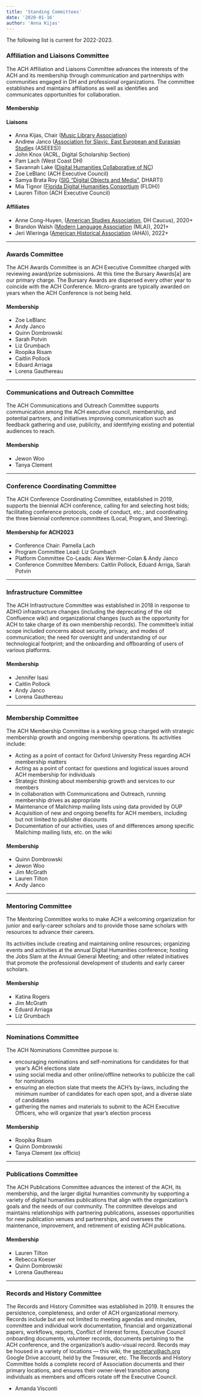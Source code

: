 ```yaml
---
title: 'Standing Committees'
date: '2020-01-16'
author: 'Anna Kijas'
---
```

The following list is current for 2022-2023.

### **Affiliation and Liaisons Committee**

The ACH Affiliation and Liaisons Committee advances the interests of the ACH and its membership through communication and partnerships with communities engaged in DH and professional organizations. The committee establishes and maintains affiliations as well as identifies and communicates opportunities for collaboration.

#### Membership

#### **Liaisons**

- Anna Kijas, Chair ([Music Library Association](http://www.musiclibraryassoc.org/))
- Andrew Janco ([Association for Slavic, East European and Eurasian Studie](https://www.aseees.org/)s (ASEEES))
- John Knox (ACRL, Digital Scholarship Section)
- Pam Lach (West Coast DH)
- Savannah Lake ([Digital Humanities Collaborative of NC](https://dhcnc.org/))
- Zoe LeBlanc (ACH Executive Council)
- Samya Brata Roy ([SIG “Digital Objects and Media”](https://dhdharti.in/special-interest-groups/), DHARTI)
- Mia Tignor ([Florida Digital Humanities Consortium](https://www.fldh.org/fldhwebinars/) (FLDH))
- Lauren Tilton (ACH Executive Council)

#### **Affiliates**

- Anne Cong-Huyen, ([American Studies Association](http://www.theasa.net/), DH Caucus), 2020+
- Brandon Walsh ([Modern Language Association](https://www.mla.org/) (MLA)), 2021+
- Jeri Wieringa ([American Historical Association](https://www.historians.org/) (AHA)), 2022+

- - - - - -

### Awards Committee

The ACH Awards Committee is an ACH Executive Committee charged with reviewing award/prize submissions. At this time the Bursary Awards\[a\] are our primary charge. The Bursary Awards are dispersed every other year to coincide with the ACH Conference. Micro-grants are typically awarded on years when the ACH Conference is not being held.

#### Membership

- <span class="s1">Zoe LeBlanc </span>
- <span class="s1">Andy Janco </span>
- <span class="s1">Quinn Dombrowski </span>
- <span class="s1">Sarah Potvin </span>
- <span class="s1">Liz Grumbach </span>
- <span class="s1">Roopika Risam </span>
- <span class="s1">Caitlin Pollock </span>
- <span class="s2">Eduard Arriaga </span>
- <span class="s2">Lorena Gauthereau</span>

- - - - - -

### **Communications and Outreach Committee**

The ACH Communications and Outreach Committee supports communication among the ACH executive council, membership, and potential partners, and initiatives improving communication such as feedback gathering and use, publicity, and identifying existing and potential audiences to reach.

#### Membership

- Jewon Woo
- Tanya Clement

- - - - - -

### **Conference Coordinating Committee**

The ACH Conference Coordinating Committee, established in 2019, supports the biennial ACH conference, calling for and selecting host bids; facilitating conference protocols, code of conduct, etc.; and coordinating the three biennial conference committees (Local, Program, and Steering).

#### Membership for ACH2023

- Conference Chair: Pamella Lach
- Program Committee Lead: Liz Grumbach
- Platform Committee Co-Leads: Alex Wermer-Colan &amp; Andy Janco
- Conference Committee Members: Caitlin Pollock, Eduard Arriga, Sarah Potvin

- - - - - -

### **Infrastructure Committee**

The ACH Infrastructure Committee was established in 2018 in response to ADHO infrastructure changes (including the deprecating of the old Confluence wiki) and organizational changes (such as the opportunity for ACH to take charge of its own membership records). The committee’s initial scope included concerns about security, privacy, and modes of communication; the need for oversight and understanding of our technological footprint; and the onboarding and offboarding of users of various platforms.

#### Membership

- <span class="s1">Jennifer Isasi </span>
- <span class="s1">Caitlin Pollock </span>
- <span class="s1">Andy Janco </span>
- <span class="s2">Lorena </span><span class="s1">Gauthereau</span>

- - - - - -

### **Membership Committee**

The ACH Membership Committee is a working group charged with strategic membership growth and ongoing membership operations. Its activities include:

- Acting as a point of contact for Oxford University Press regarding ACH membership matters
- Acting as a point of contact for questions and logistical issues around ACH membership for individuals
- Strategic thinking about membership growth and services to our members
- In collaboration with Communications and Outreach, running membership drives as appropriate
- Maintenance of Mailchimp mailing lists using data provided by OUP
- Acquisition of new and ongoing benefits for ACH members, including but not limited to publisher discounts
- Documentation of our activities, uses of and differences among specific Mailchimp mailing lists, etc. on the wiki

#### Membership

- <span class="s1">Quinn Dombrowski </span>
- <span class="s1">Jewon Woo </span>
- <span class="s1">Jim McGrath </span>
- <span class="s2">Lauren Tilton</span>
- <span class="s1">Andy Janco</span>

- - - - - -

### **Mentoring Committee**

The Mentoring Committee works to make ACH a welcoming organization for junior and early-career scholars and to provide those same scholars with resources to advance their careers.

Its activities include creating and maintaining online resources; organizing events and activities at the annual Digital Humanities conference; hosting the Jobs Slam at the Annual General Meeting; and other related initiatives that promote the professional development of students and early career scholars.

#### Membership

- <span class="s1">Katina Rogers </span>
- <span class="s2">Jim McGrath </span>
- <span class="s2">Eduard Arriaga </span>
- <span class="s2">Liz Grumbach</span>

- - - - - -

### **Nominations Committee**

The ACH Nominations Committee purpose is:

- encouraging nominations and self-nominations for candidates for that year’s ACH elections slate
- using social media and other online/offline networks to publicize the call for nominations
- ensuring an election slate that meets the ACH’s by-laws, including the minimum number of candidates for each open spot, and a diverse slate of candidates
- gathering the names and materials to submit to the ACH Executive Officers, who will organize that year’s election process

#### Membership

- Roopika Risam
- Quinn Dombrowski
- Tanya Clement (ex officio)

- - - - - -

### **Publications Committee**

The ACH Publications Committee advances the interest of the ACH, its membership, and the larger digital humanities community by supporting a variety of digital humanities publications that align with the organization’s goals and the needs of our community. The committee develops and maintains relationships with partnering publications, assesses opportunities for new publication venues and partnerships, and oversees the maintenance, improvement, and retirement of existing ACH publications.

#### Membership

- Lauren Tilton
- Rebecca Koeser
- Quinn Dombrowski
- <span class="s1">Lorena </span><span class="s2">Gauthereau</span>

- - - - - -

### **Records and History Committee**

The Records and History Committee was established in 2019. It ensures the persistence, completeness, and order of ACH organizational memory. Records include but are not limited to meeting agendas and minutes, committee and individual work documentation, financial and organizational papers, workflows, reports, Conflict of Interest forms, Executive Council onboarding documents, volunteer records, documents pertaining to the ACH conference, and the organization’s audio-visual record. Records may be housed in a variety of locations — this wiki, the secretary@ach.org Google Drive account, held by the Treasurer, etc. The Records and History Committee holds a complete record of Association documents and their primary locations, and ensures their owner-level transition among individuals as members and officers rotate off the Executive Council.

- Amanda Visconti